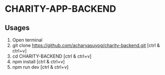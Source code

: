 # CHARITY-APP-BACKEND

## Usages

1. Open terminal
2. git clone https://github.com/acharyasuyog/charity-backend.git [ctrl & ctrl+v]
3. cd CHARITY-BACKEND [ctrl & ctrl+v]
4. npm install [ctrl & ctrl+v]
5. npm run dev [ctrl & ctrl+v]
